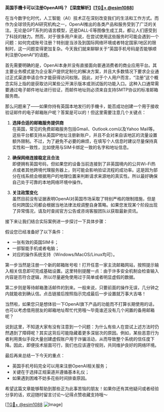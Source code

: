 **英国手機卡可以注册OpenAI吗？【深度解析】[[TG💪+ @esim1088](https://t.me/s/esim1088)]**

在当今数字化时代，人工智能（AI）技术正在深刻改变我们的生活和工作方式。而作为全球领先的AI研究机构之一，OpenAI推出的各类产品和服务受到了广泛的关注。无论是GPT系列的语言模型，还是DALL-E等图像生成工具，都让人们感受到了科技的魅力。然而，对于很多用户来说，在尝试使用这些服务时可能会遇到一个问题：如何完成账号注册？特别是当涉及到国际网络环境或者特定国家/地区的限制时，这一问题变得更加复杂。今天我们就来聊聊关于“英国手机号码是否能够顺利注册OpenAI”的话题。

首先需要明确的是，OpenAI本身并没有直接面向普通消费者的商业应用平台。其主要业务模式是为企业客户提供定制化的解决方案，并且大多数情况下要求企业通过正式渠道申请合作才能获得访问权限。因此，对于个人用户而言，“注册”这个概念实际上指的是获取访问某些公开演示版本或测试版的功能入口。这种入口通常需要通过电子邮件地址进行验证，而邮件地址则必须来自支持SMTP协议的标准邮箱服务商。

那么问题来了——如果你持有英国本地发行的手機卡，能否成功创建一个用于接收验证邮件的电子邮箱账户呢？答案是可以的！但这里需要注意几个关键点：

1. **选择合适的邮箱服务提供商**  
   在英国，常见的免费邮箱服务包括Gmail、Outlook.com以及Yahoo Mail等。这些平台都支持从英国IP地址注册新账户，并且不会对来自该地区的流量设置额外限制。不过，为了避免不必要的麻烦，在填写个人信息时建议尽量保持真实性和一致性，比如使用与SIM卡绑定一致的名字和地址信息。

2. **确保网络连接稳定且合法**  
   即便拥有英国号码，但如果您的设备当前连接到了非英国境内的公共Wi-Fi热点或者其他跨境代理服务器上，则可能会影响验证流程的成功率。这是因为部分在线系统会根据用户的地理位置来判断请求来源地的真实性。所以最好确保自己处于可靠的本地网络环境中操作。

3. **关注政策变化**  
   虽然目前没有证据表明OpenAI对英国市场采取了特别严格的限制措施，但是任何跨国公司都会根据当地法律法规调整自身策略。如果您发现某个阶段出现了异常情况，请及时查阅官方公告或咨询客服团队以获取最新资讯。

接下来让我们结合实际案例进一步探讨一下具体步骤：

假设您已经准备好了以下条件：
- 一张有效的英国SIM卡；
- 一部智能手机或者电脑；
- 对应的操作系统支持（Windows/MacOS/Linux均可）。

第一步当然是注册一个新的邮箱账号啦！打开任意一家主流邮箱网站，按照提示输入相关信息即可完成基础设置。这里特别提醒一点：由于许多安全机制会检查输入内容是否符合逻辑，所以尽量避免使用过于简单或者明显虚假的数据。

第二步则是等待邮箱激活邮件的到来。一般来说，只要前面的操作无误，几分钟之内就能收到确认信。点击链接后按照指示完成最后一步设置就万事大吉咯！

当然啦，如果您只是想体验一下OpenAI旗下产品的功能而不打算长期使用的话，也可以考虑借用朋友的邮箱地址帮忙代劳哦～毕竟谁还没有几个闲置的备用邮箱呢？

说到这里，不知道大家有没有注意到一个问题：为什么有些人在尝试上述方法时仍然遇到了障碍呢？其实这背后可能隐藏着更多深层次的原因。例如，某些恶意行为者利用类似手段大量创建虚假账户用于诈骗活动，从而导致整个系统的信任度下降。因此，即便技术层面可行，我们也应该遵守规则，共同维护良好的网络环境。

最后再来总结一下今天的重点：
- 英国手机号码完全可以用来注册OpenAI相关服务；
- 关键在于选择正规渠道并遵循基本礼仪；
- 如果遇到困难不妨多花些时间排查原因。

希望这篇文章能够帮助到那些正为此事苦恼的朋友！如果你还有其他疑问或者经验分享的话，欢迎随时留言讨论～记得点赞收藏支持哦～

[[TG💪+ @esim1088](https://t.me/s/esim1088) ![Image](https://i.postimg.cc/4NQfJmqS/Snipaste-2025-05-13-00-14-12.png)]